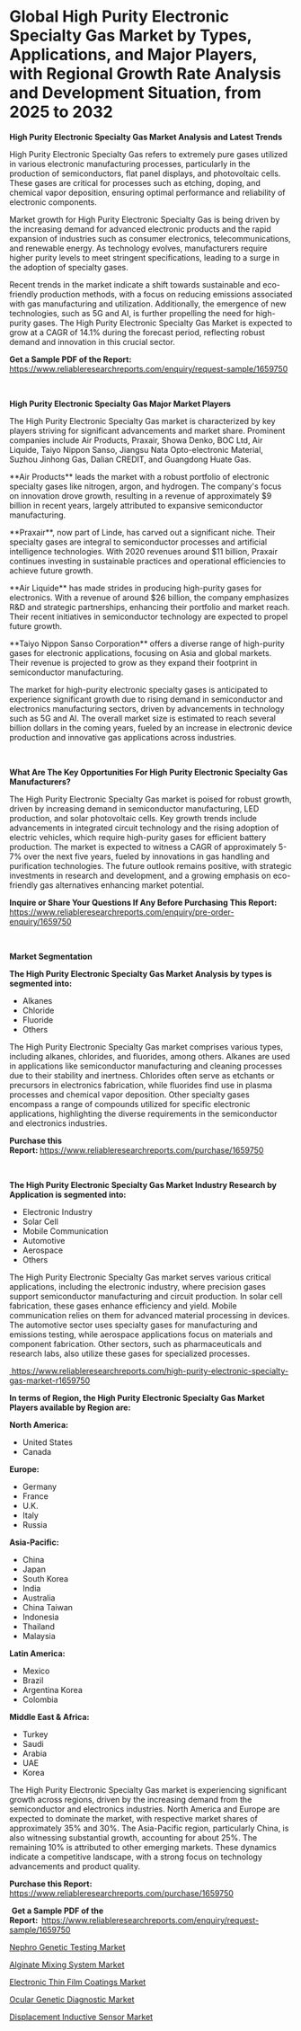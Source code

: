 <p><h1>Global High Purity Electronic Specialty Gas Market by Types, Applications, and Major Players, with Regional Growth Rate Analysis and Development Situation, from 2025 to 2032</h1></p><p><strong>High Purity Electronic Specialty Gas Market Analysis and Latest Trends</strong></p>
<p><p>High Purity Electronic Specialty Gas refers to extremely pure gases utilized in various electronic manufacturing processes, particularly in the production of semiconductors, flat panel displays, and photovoltaic cells. These gases are critical for processes such as etching, doping, and chemical vapor deposition, ensuring optimal performance and reliability of electronic components.</p><p>Market growth for High Purity Electronic Specialty Gas is being driven by the increasing demand for advanced electronic products and the rapid expansion of industries such as consumer electronics, telecommunications, and renewable energy. As technology evolves, manufacturers require higher purity levels to meet stringent specifications, leading to a surge in the adoption of specialty gases.</p><p>Recent trends in the market indicate a shift towards sustainable and eco-friendly production methods, with a focus on reducing emissions associated with gas manufacturing and utilization. Additionally, the emergence of new technologies, such as 5G and AI, is further propelling the need for high-purity gases. The High Purity Electronic Specialty Gas Market is expected to grow at a CAGR of 14.1% during the forecast period, reflecting robust demand and innovation in this crucial sector.</p></p>
<p><strong>Get a Sample PDF of the Report:&nbsp;</strong> <a href="https://www.reliableresearchreports.com/enquiry/request-sample/1659750?utm_campaign=33&utm_medium=2&utm_source=Github&utm_content=ia&utm_term=23032025&utm_id=high-purity-electronic-specialty-gas">https://www.reliableresearchreports.com/enquiry/request-sample/1659750</a></p>
<p>&nbsp;</p>
<p><strong>High Purity Electronic Specialty Gas Major Market Players</strong></p>
<p><p>The High Purity Electronic Specialty Gas market is characterized by key players striving for significant advancements and market share. Prominent companies include Air Products, Praxair, Showa Denko, BOC Ltd, Air Liquide, Taiyo Nippon Sanso, Jiangsu Nata Opto-electronic Material, Suzhou Jinhong Gas, Dalian CREDIT, and Guangdong Huate Gas.</p><p>**Air Products** leads the market with a robust portfolio of electronic specialty gases like nitrogen, argon, and hydrogen. The company's focus on innovation drove growth, resulting in a revenue of approximately $9 billion in recent years, largely attributed to expansive semiconductor manufacturing.</p><p>**Praxair**, now part of Linde, has carved out a significant niche. Their specialty gases are integral to semiconductor processes and artificial intelligence technologies. With 2020 revenues around $11 billion, Praxair continues investing in sustainable practices and operational efficiencies to achieve future growth.</p><p>**Air Liquide** has made strides in producing high-purity gases for electronics. With a revenue of around $26 billion, the company emphasizes R&D and strategic partnerships, enhancing their portfolio and market reach. Their recent initiatives in semiconductor technology are expected to propel future growth.</p><p>**Taiyo Nippon Sanso Corporation** offers a diverse range of high-purity gases for electronic applications, focusing on Asia and global markets. Their revenue is projected to grow as they expand their footprint in semiconductor manufacturing.</p><p>The market for high-purity electronic specialty gases is anticipated to experience significant growth due to rising demand in semiconductor and electronics manufacturing sectors, driven by advancements in technology such as 5G and AI. The overall market size is estimated to reach several billion dollars in the coming years, fueled by an increase in electronic device production and innovative gas applications across industries.</p></p>
<p>&nbsp;</p>
<p><strong>What Are The Key Opportunities For High Purity Electronic Specialty Gas Manufacturers?</strong></p>
<p><p>The High Purity Electronic Specialty Gas market is poised for robust growth, driven by increasing demand in semiconductor manufacturing, LED production, and solar photovoltaic cells. Key growth trends include advancements in integrated circuit technology and the rising adoption of electric vehicles, which require high-purity gases for efficient battery production. The market is expected to witness a CAGR of approximately 5-7% over the next five years, fueled by innovations in gas handling and purification technologies. The future outlook remains positive, with strategic investments in research and development, and a growing emphasis on eco-friendly gas alternatives enhancing market potential.</p></p>
<p><strong>Inquire or Share Your Questions If Any Before Purchasing This Report:</strong> <a href="https://www.reliableresearchreports.com/enquiry/pre-order-enquiry/1659750?utm_campaign=33&utm_medium=2&utm_source=Github&utm_content=ia&utm_term=23032025&utm_id=high-purity-electronic-specialty-gas">https://www.reliableresearchreports.com/enquiry/pre-order-enquiry/1659750</a></p>
<p>&nbsp;</p>
<p><strong>Market Segmentation</strong></p>
<p><strong>The High Purity Electronic Specialty Gas Market Analysis by types is segmented into:</strong></p>
<p><ul><li>Alkanes</li><li>Chloride</li><li>Fluoride</li><li>Others</li></ul></p>
<p><p>The High Purity Electronic Specialty Gas market comprises various types, including alkanes, chlorides, and fluorides, among others. Alkanes are used in applications like semiconductor manufacturing and cleaning processes due to their stability and inertness. Chlorides often serve as etchants or precursors in electronics fabrication, while fluorides find use in plasma processes and chemical vapor deposition. Other specialty gases encompass a range of compounds utilized for specific electronic applications, highlighting the diverse requirements in the semiconductor and electronics industries.</p></p>
<p><strong>Purchase this Report:&nbsp;</strong><a href="https://www.reliableresearchreports.com/purchase/1659750?utm_campaign=33&utm_medium=2&utm_source=Github&utm_content=ia&utm_term=23032025&utm_id=high-purity-electronic-specialty-gas">https://www.reliableresearchreports.com/purchase/1659750</a></p>
<p>&nbsp;</p>
<p><strong>The High Purity Electronic Specialty Gas Market Industry Research by Application is segmented into:</strong></p>
<p><ul><li>Electronic Industry</li><li>Solar Cell</li><li>Mobile Communication</li><li>Automotive</li><li>Aerospace</li><li>Others</li></ul></p>
<p><p>The High Purity Electronic Specialty Gas market serves various critical applications, including the electronic industry, where precision gases support semiconductor manufacturing and circuit production. In solar cell fabrication, these gases enhance efficiency and yield. Mobile communication relies on them for advanced material processing in devices. The automotive sector uses specialty gases for manufacturing and emissions testing, while aerospace applications focus on materials and component fabrication. Other sectors, such as pharmaceuticals and research labs, also utilize these gases for specialized processes.</p></p>
<p><a href="https://www.reliableresearchreports.com/high-purity-electronic-specialty-gas-market-r1659750?utm_campaign=33&utm_medium=2&utm_source=Github&utm_content=ia&utm_term=23032025&utm_id=high-purity-electronic-specialty-gas">&nbsp;https://www.reliableresearchreports.com/high-purity-electronic-specialty-gas-market-r1659750</a></p>
<p><strong>In terms of Region, the High Purity Electronic Specialty Gas Market Players available by Region are:</strong></p>
<p>
    <p> <strong> North America: </strong>
        <ul>
            <li>United States</li>
            <li>Canada</li>
        </ul>
        </p> 
    <p> <strong> Europe: </strong>
        <ul>
            <li>Germany</li>
            <li>France</li>
            <li>U.K.</li>
            <li>Italy</li>
            <li>Russia</li>
        </ul>
        </p> 
    <p> <strong> Asia-Pacific: </strong>
        <ul>
            <li>China</li>
            <li>Japan</li>
            <li>South Korea</li>
            <li>India</li>
            <li>Australia</li>
            <li>China Taiwan</li>
            <li>Indonesia</li>
            <li>Thailand</li>
            <li>Malaysia</li>
        </ul>
        </p> 
    <p> <strong> Latin America: </strong>
        <ul>
            <li>Mexico</li>
            <li>Brazil</li>
            <li>Argentina Korea</li>
            <li>Colombia</li>
        </ul>
        </p> 
    <p> <strong> Middle East & Africa: </strong>
        <ul>
            <li>Turkey</li>
            <li>Saudi</li>
            <li>Arabia</li>
            <li>UAE</li>
            <li>Korea</li>
        </ul>
    </p>
    </p>
<p><p>The High Purity Electronic Specialty Gas market is experiencing significant growth across regions, driven by the increasing demand from the semiconductor and electronics industries. North America and Europe are expected to dominate the market, with respective market shares of approximately 35% and 30%. The Asia-Pacific region, particularly China, is also witnessing substantial growth, accounting for about 25%. The remaining 10% is attributed to other emerging markets. These dynamics indicate a competitive landscape, with a strong focus on technology advancements and product quality.</p></p>
<p><strong>Purchase this Report: </strong><a href="https://www.reliableresearchreports.com/purchase/1659750?utm_campaign=33&utm_medium=2&utm_source=Github&utm_content=ia&utm_term=23032025&utm_id=high-purity-electronic-specialty-gas">https://www.reliableresearchreports.com/purchase/1659750</a></p>
<p>&nbsp;<strong>Get a Sample PDF of the Report:&nbsp;&nbsp;</strong><a href="https://www.reliableresearchreports.com/enquiry/request-sample/1659750?utm_campaign=33&utm_medium=2&utm_source=Github&utm_content=ia&utm_term=23032025&utm_id=high-purity-electronic-specialty-gas">https://www.reliableresearchreports.com/enquiry/request-sample/1659750</a></p>
<p><strong></strong></p>
<p><p><a href="https://github.com/hadshpinay/Market-Research-Report-List-1/blob/main/nephro-genetic-testing-market.md?utm_campaign=33&utm_medium=2&utm_source=Github&utm_content=ia&utm_term=23032025&utm_id=high-purity-electronic-specialty-gas">Nephro Genetic Testing Market</a></p><p><a href="https://github.com/fendtdjunawo/Market-Research-Report-List-1/blob/main/alginate-mixing-system-market.md?utm_campaign=33&utm_medium=2&utm_source=Github&utm_content=ia&utm_term=23032025&utm_id=high-purity-electronic-specialty-gas">Alginate Mixing System Market</a></p><p><a href="https://github.com/ridchycarlas/Market-Research-Report-List-1/blob/main/electronic-thin-film-coatings-market.md?utm_campaign=33&utm_medium=2&utm_source=Github&utm_content=ia&utm_term=23032025&utm_id=high-purity-electronic-specialty-gas">Electronic Thin Film Coatings Market</a></p><p><a href="https://github.com/danzopachllq/Market-Research-Report-List-1/blob/main/ocular-genetic-diagnostic-market.md?utm_campaign=33&utm_medium=2&utm_source=Github&utm_content=ia&utm_term=23032025&utm_id=high-purity-electronic-specialty-gas">Ocular Genetic Diagnostic Market</a></p><p><a href="https://github.com/fabinbuddygc/Market-Research-Report-List-1/blob/main/displacement-inductive-sensor-market.md?utm_campaign=33&utm_medium=2&utm_source=Github&utm_content=ia&utm_term=23032025&utm_id=high-purity-electronic-specialty-gas">Displacement Inductive Sensor Market</a></p></p>